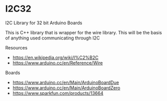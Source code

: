 # I2C32
I2C Library for 32 bit Arduino Boards

This is C++ library that is wrapper for the wire library. This will be the basis of anything used communicating through I2C

Resources
- https://en.wikipedia.org/wiki/I%C2%B2C
-  https://www.arduino.cc/en/Reference/Wire

Boards
- https://www.arduino.cc/en/Main/ArduinoBoardDue
- https://www.arduino.cc/en/Main/ArduinoBoardZero
- https://www.sparkfun.com/products/13664





